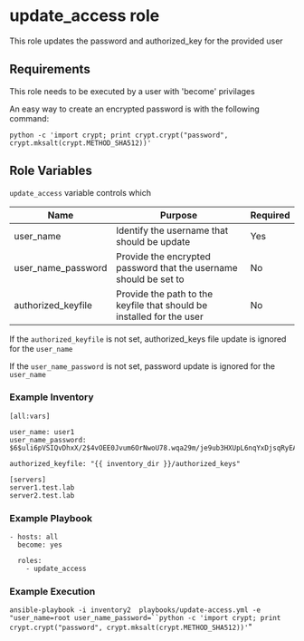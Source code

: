 update_access role
=========

This role updates the password and authorized_key for the provided user

## Requirements
This role needs to be executed by a user with 'become' privilages

An easy way to create an encrypted password is with the following command:

`python -c 'import crypt; print crypt.crypt("password", crypt.mksalt(crypt.METHOD_SHA512))'`

## Role Variables

`update_access` variable controls which 

| Name | Purpose|Required|
|---|---|---|
|user_name|Identify the username that should be update|Yes|
|user_name_password|Provide the encrypted password that the username should be set to|No|
|authorized_keyfile|Provide the path to the keyfile that should be installed for the user|No|

If the `authorized_keyfile` is not set, authorized_keys file update is ignored for the `user_name`

If the `user_name_password` is not set, password update is ignored for the `user_name`


### Example Inventory

```
[all:vars]

user_name: user1
user_name_password: $6$uli6pVSIQvDhxX/2$4vOEE0Jvum6OrNwoU78.wqa29m/je9ub3HXUpL6nqYxDjsqRyEAFSdbDAKxkCd0mgE9p2F/kRAPzAwFI5u8wQ1

authorized_keyfile: "{{ inventory_dir }}/authorized_keys"

[servers]
server1.test.lab 
server2.test.lab 
```
### Example Playbook
```
- hosts: all
  become: yes

  roles:
    - update_access

```
### Example Execution
`ansible-playbook -i inventory2  playbooks/update-access.yml -e "user_name=root user_name_password=``python -c 'import crypt; print crypt.crypt("password", crypt.mksalt(crypt.METHOD_SHA512))'`"
```
